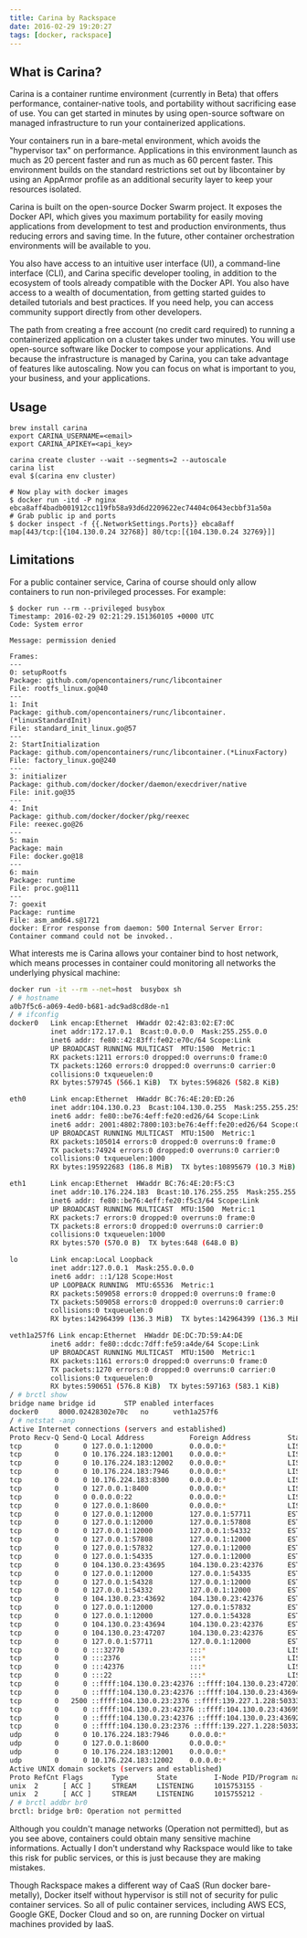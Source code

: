 ```yaml
---
title: Carina by Rackspace
date: 2016-02-29 19:20:27
tags: [docker, rackspace]
---
```


## What is Carina?

Carina is a container runtime environment (currently in Beta) that offers performance, container-native tools, and portability without sacrificing ease of use. You can get started in minutes by using open-source software on managed infrastructure to run your containerized applications.

Your containers run in a bare-metal environment, which avoids the "hypervisor tax" on performance. Applications in this environment launch as much as 20 percent faster and run as much as 60 percent faster. This environment builds on the standard restrictions set out by libcontainer by using an AppArmor profile as an additional security layer to keep your resources isolated.

Carina is built on the open-source Docker Swarm project. It exposes the Docker API, which gives you maximum portability for easily moving applications from development to test and production environments, thus reducing errors and saving time. In the future, other container orchestration environments will be available to you.

You also have access to an intuitive user interface (UI), a command-line interface (CLI), and Carina specific developer tooling, in addition to the ecosystem of tools already compatible with the Docker API. You also have access to a wealth of documentation, from getting started guides to detailed tutorials and best practices. If you need help, you can access community support directly from other developers.

The path from creating a free account (no credit card required) to running a containerized application on a cluster takes under two minutes. You will use open-source software like Docker to compose your applications. And because the infrastructure is managed by Carina, you can take advantage of features like autoscaling. Now you can focus on what is important to you, your business, and your applications.

## Usage

```
brew install carina
export CARINA_USERNAME=<email>
export CARINA_APIKEY=<api_key>

carina create cluster --wait --segments=2 --autoscale
carina list
eval $(carina env cluster)

# Now play with docker images
$ docker run -itd -P nginx
ebca8aff4badb001912cc119fb58a93d6d2209622ec74404c0643ecbbf31a50a
# Grab public ip and ports
$ docker inspect -f {{.NetworkSettings.Ports}} ebca8aff
map[443/tcp:[{104.130.0.24 32768}] 80/tcp:[{104.130.0.24 32769}]]
```

## Limitations

For a public container service, Carina of course should only allow containers to run non-privileged processes. For example:

```
$ docker run --rm --privileged busybox
Timestamp: 2016-02-29 02:21:29.151360105 +0000 UTC
Code: System error

Message: permission denied

Frames:
---
0: setupRootfs
Package: github.com/opencontainers/runc/libcontainer
File: rootfs_linux.go@40
---
1: Init
Package: github.com/opencontainers/runc/libcontainer.(*linuxStandardInit)
File: standard_init_linux.go@57
---
2: StartInitialization
Package: github.com/opencontainers/runc/libcontainer.(*LinuxFactory)
File: factory_linux.go@240
---
3: initializer
Package: github.com/docker/docker/daemon/execdriver/native
File: init.go@35
---
4: Init
Package: github.com/docker/docker/pkg/reexec
File: reexec.go@26
---
5: main
Package: main
File: docker.go@18
---
6: main
Package: runtime
File: proc.go@111
---
7: goexit
Package: runtime
File: asm_amd64.s@1721
docker: Error response from daemon: 500 Internal Server Error: Container command could not be invoked..
```

What interests me is Carina allows your container bind to host network, which means processes in container could monitoring all networks the underlying physical machine:

```sh
docker run -it --rm --net=host  busybox sh
/ # hostname
a0b7f5c6-a069-4ed0-b681-adc9ad8cd8de-n1
/ # ifconfig
docker0   Link encap:Ethernet  HWaddr 02:42:83:02:E7:0C
          inet addr:172.17.0.1  Bcast:0.0.0.0  Mask:255.255.0.0
          inet6 addr: fe80::42:83ff:fe02:e70c/64 Scope:Link
          UP BROADCAST RUNNING MULTICAST  MTU:1500  Metric:1
          RX packets:1211 errors:0 dropped:0 overruns:0 frame:0
          TX packets:1260 errors:0 dropped:0 overruns:0 carrier:0
          collisions:0 txqueuelen:0
          RX bytes:579745 (566.1 KiB)  TX bytes:596826 (582.8 KiB)

eth0      Link encap:Ethernet  HWaddr BC:76:4E:20:ED:26
          inet addr:104.130.0.23  Bcast:104.130.0.255  Mask:255.255.255.0
          inet6 addr: fe80::be76:4eff:fe20:ed26/64 Scope:Link
          inet6 addr: 2001:4802:7800:103:be76:4eff:fe20:ed26/64 Scope:Global
          UP BROADCAST RUNNING MULTICAST  MTU:1500  Metric:1
          RX packets:105014 errors:0 dropped:0 overruns:0 frame:0
          TX packets:74924 errors:0 dropped:0 overruns:0 carrier:0
          collisions:0 txqueuelen:1000
          RX bytes:195922683 (186.8 MiB)  TX bytes:10895679 (10.3 MiB)

eth1      Link encap:Ethernet  HWaddr BC:76:4E:20:F5:C3
          inet addr:10.176.224.183  Bcast:10.176.255.255  Mask:255.255.224.0
          inet6 addr: fe80::be76:4eff:fe20:f5c3/64 Scope:Link
          UP BROADCAST RUNNING MULTICAST  MTU:1500  Metric:1
          RX packets:7 errors:0 dropped:0 overruns:0 frame:0
          TX packets:8 errors:0 dropped:0 overruns:0 carrier:0
          collisions:0 txqueuelen:1000
          RX bytes:570 (570.0 B)  TX bytes:648 (648.0 B)

lo        Link encap:Local Loopback
          inet addr:127.0.0.1  Mask:255.0.0.0
          inet6 addr: ::1/128 Scope:Host
          UP LOOPBACK RUNNING  MTU:65536  Metric:1
          RX packets:509058 errors:0 dropped:0 overruns:0 frame:0
          TX packets:509058 errors:0 dropped:0 overruns:0 carrier:0
          collisions:0 txqueuelen:0
          RX bytes:142964399 (136.3 MiB)  TX bytes:142964399 (136.3 MiB)

veth1a257f6 Link encap:Ethernet  HWaddr DE:DC:7D:59:A4:DE
          inet6 addr: fe80::dcdc:7dff:fe59:a4de/64 Scope:Link
          UP BROADCAST RUNNING MULTICAST  MTU:1500  Metric:1
          RX packets:1161 errors:0 dropped:0 overruns:0 frame:0
          TX packets:1270 errors:0 dropped:0 overruns:0 carrier:0
          collisions:0 txqueuelen:0
          RX bytes:590651 (576.8 KiB)  TX bytes:597163 (583.1 KiB)
/ # brctl show
bridge name bridge id       STP enabled interfaces
docker0     8000.02428302e70c   no      veth1a257f6
/ # netstat -anp
Active Internet connections (servers and established)
Proto Recv-Q Send-Q Local Address           Foreign Address         State       PID/Program name
tcp        0      0 127.0.0.1:12000         0.0.0.0:*               LISTEN      -
tcp        0      0 10.176.224.183:12001    0.0.0.0:*               LISTEN      -
tcp        0      0 10.176.224.183:12002    0.0.0.0:*               LISTEN      -
tcp        0      0 10.176.224.183:7946     0.0.0.0:*               LISTEN      -
tcp        0      0 10.176.224.183:8300     0.0.0.0:*               LISTEN      -
tcp        0      0 127.0.0.1:8400          0.0.0.0:*               LISTEN      -
tcp        0      0 0.0.0.0:22              0.0.0.0:*               LISTEN      -
tcp        0      0 127.0.0.1:8600          0.0.0.0:*               LISTEN      -
tcp        0      0 127.0.0.1:12000         127.0.0.1:57711         ESTABLISHED -
tcp        0      0 127.0.0.1:12000         127.0.0.1:57808         ESTABLISHED -
tcp        0      0 127.0.0.1:12000         127.0.0.1:54332         ESTABLISHED -
tcp        0      0 127.0.0.1:57808         127.0.0.1:12000         ESTABLISHED -
tcp        0      0 127.0.0.1:57832         127.0.0.1:12000         ESTABLISHED -
tcp        0      0 127.0.0.1:54335         127.0.0.1:12000         ESTABLISHED -
tcp        0      0 104.130.0.23:43695      104.130.0.23:42376      ESTABLISHED -
tcp        0      0 127.0.0.1:12000         127.0.0.1:54335         ESTABLISHED -
tcp        0      0 127.0.0.1:54328         127.0.0.1:12000         ESTABLISHED -
tcp        0      0 127.0.0.1:54332         127.0.0.1:12000         ESTABLISHED -
tcp        0      0 104.130.0.23:43692      104.130.0.23:42376      ESTABLISHED -
tcp        0      0 127.0.0.1:12000         127.0.0.1:57832         ESTABLISHED -
tcp        0      0 127.0.0.1:12000         127.0.0.1:54328         ESTABLISHED -
tcp        0      0 104.130.0.23:43694      104.130.0.23:42376      ESTABLISHED -
tcp        0      0 104.130.0.23:47207      104.130.0.23:42376      ESTABLISHED -
tcp        0      0 127.0.0.1:57711         127.0.0.1:12000         ESTABLISHED -
tcp        0      0 :::32770                :::*                    LISTEN      -
tcp        0      0 :::2376                 :::*                    LISTEN      -
tcp        0      0 :::42376                :::*                    LISTEN      -
tcp        0      0 :::22                   :::*                    LISTEN      -
tcp        0      0 ::ffff:104.130.0.23:42376 ::ffff:104.130.0.23:47207 ESTABLISHED -
tcp        0      0 ::ffff:104.130.0.23:42376 ::ffff:104.130.0.23:43694 ESTABLISHED -
tcp        0   2500 ::ffff:104.130.0.23:2376 ::ffff:139.227.1.228:50333 ESTABLISHED -
tcp        0      0 ::ffff:104.130.0.23:42376 ::ffff:104.130.0.23:43695 ESTABLISHED -
tcp        0      0 ::ffff:104.130.0.23:42376 ::ffff:104.130.0.23:43692 ESTABLISHED -
tcp        0      0 ::ffff:104.130.0.23:2376 ::ffff:139.227.1.228:50332 ESTABLISHED -
udp        0      0 10.176.224.183:7946     0.0.0.0:*                           -
udp        0      0 127.0.0.1:8600          0.0.0.0:*                           -
udp        0      0 10.176.224.183:12001    0.0.0.0:*                           -
udp        0      0 10.176.224.183:12002    0.0.0.0:*                           -
Active UNIX domain sockets (servers and established)
Proto RefCnt Flags       Type       State         I-Node PID/Program name    Path
unix  2      [ ACC ]     STREAM     LISTENING     1015753155 -                   /var/lib/docker/network/files/33d3542ddd4b10c0411b8c50997cceb8272475bc7a63caeb666e772b57c48a8a.sock
unix  2      [ ACC ]     STREAM     LISTENING     1015755212 -                   /var/run/docker.sock
/ # brctl addbr br0
brctl: bridge br0: Operation not permitted
```

Although you couldn't manage networks (Operation not permitted), but as you see above, containers could obtain many sensitive machine informations. Actually I don't understand why Rackspace would like to take this risk for public services, or this is just because they are making mistakes. 

Though Rackspace makes a different way of CaaS (Run docker bare-metally), Docker itself without hypervisor is still not of security for pulic container services. So all of pulic container services, including AWS ECS, Google GKE, Docker Cloud and so on, are running Docker on virtual machines provided by IaaS.
